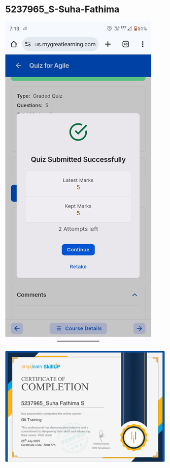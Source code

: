 # 5237965_S-Suha-Fathima

![Agile Certificate](https://github.com/suhafathima1534/5237965_S-Suha-Fathima/blob/main/Agile_SDLC_Certificate/Agile_Certificate.jpeg?raw=true)

![Git Certificate](https://github.com/suhafathima1534/5237965_S-Suha-Fathima/blob/main/GIT_Certificate/GIT_Certificate.jpg?raw=true)

